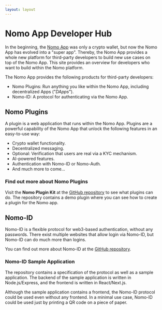 ```yaml
---
layout: layout
---
```

# Nomo App Developer Hub

In the beginning, the [Nomo App](https://nomo.app) was only a crypto wallet, but now the Nomo App has evolved into a "super app".
Thereby, the Nomo App provides a whole new platform for third-party developers to build new use cases on top of the Nomo App.
This site provides an overview for developers who want to build within the Nomo platform.

The Nomo App provides the following products for third-party developers:

- Nomo Plugins: Run anything you like within the Nomo App, including decentralized Apps ("_DApps_").
- Nomo-ID: A protocol for authenticating via the Nomo App.

## Nomo Plugins

A plugin is a web application that runs within the Nomo App.
Plugins are a powerful capability of the Nomo App that unlock the following features in an easy-to-use way:

- Crypto wallet functionality.
- Decentralized messaging.
- Optional: Verification that users are real via a KYC mechanism.
- AI-powered features.
- Authentication with Nomo-ID or Nomo-Auth.
- And much more to come...

### Find out more about Nomo Plugins

Visit the **Nomo Plugin Kit** at the [GitHub repository](https://github.com/nomo-app/nomo-plugin-kit) to see what plugins can do.
The repository contains a demo plugin where you can see how to create a plugin for the Nomo app.

## Nomo-ID

Nomo-ID is a flexible protocol for web3-based authentication, without any passwords.
There exist multiple websites that allow login via Nomo-ID, but Nomo-ID can do much more than logins.

You can find out more about Nomo-ID at the [GitHub repository](https://github.com/nomo-app/nomo-id).

### Nomo-ID Sample Application

The repository contains a specification of the protocol as well as a sample application.
The backend of the sample application is written in Node.js/Express, and the frontend is written in React/Next.js.

Although the sample application contains a frontend, the Nomo-ID protocol could be used even without any frontend.
In a minimal use case, Nomo-ID could be used just by printing a QR code on a piece of paper.
